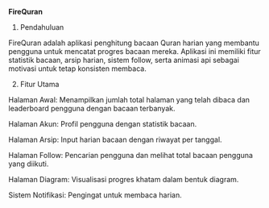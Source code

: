 **FireQuran**

1. Pendahuluan

FireQuran adalah aplikasi penghitung bacaan Quran harian yang membantu pengguna untuk mencatat progres bacaan mereka. Aplikasi ini memiliki fitur statistik bacaan, arsip harian, sistem follow, serta animasi api sebagai motivasi untuk tetap konsisten membaca.

2. Fitur Utama

Halaman Awal: Menampilkan jumlah total halaman yang telah dibaca dan leaderboard pengguna dengan bacaan terbanyak.

Halaman Akun: Profil pengguna dengan statistik bacaan.

Halaman Arsip: Input harian bacaan dengan riwayat per tanggal.

Halaman Follow: Pencarian pengguna dan melihat total bacaan pengguna yang diikuti.

Halaman Diagram: Visualisasi progres khatam dalam bentuk diagram.

Sistem Notifikasi: Pengingat untuk membaca harian.
